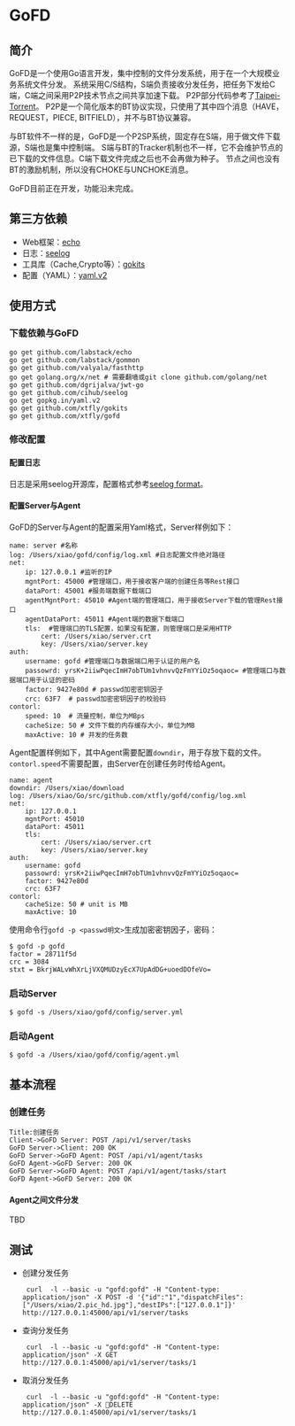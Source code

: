 GoFD
==========

## 简介

GoFD是一个使用Go语言开发，集中控制的文件分发系统，用于在一个大规模业务系统文件分发。
系统采用C/S结构，S端负责接收分发任务，把任务下发给C端，C端之间采用P2P技术节点之间共享加速下载。
P2P部分代码参考了[Taipei-Torrent](https://github.com/jackpal/Taipei-Torrent/)。
P2P是一个简化版本的BT协议实现，只使用了其中四个消息（HAVE，REQUEST，PIECE, BITFIELD），并不与BT协议兼容。

与BT软件不一样的是，GoFD是一个P2SP系统，固定存在S端，用于做文件下载源，S端也是集中控制端。
S端与BT的Tracker机制也不一样，它不会维护节点的已下载的文件信息。C端下载文件完成之后也不会再做为种子。
节点之间也没有BT的激励机制，所以没有CHOKE与UNCHOKE消息。

GoFD目前正在开发，功能沿未完成。

## 第三方依赖

 * Web框架：[echo](https://github.com/labstack/echo)
 * 日志：[seelog](https://github.com/cihub/seelog)
 * 工具库（Cache,Crypto等）：[gokits](https://github.com/xtfly/gokits)
 * 配置（YAML）：[yaml.v2](https://gopkg.in/yaml.v2)

## 使用方式

### 下载依赖与GoFD

    go get github.com/labstack/echo
    go get github.com/labstack/gommon
    go get github.com/valyala/fasthttp
    go get golang.org/x/net # 需要翻墙或git clone github.com/golang/net
    go get github.com/dgrijalva/jwt-go
    go get github.com/cihub/seelog
    go get gopkg.in/yaml.v2
    go get github.com/xtfly/gokits
    go get github.com/xtfly/gofd

### 修改配置

#### 配置日志

日志是采用seelog开源库，配置格式参考[seelog format](https://github.com/cihub/seelog/wiki/Formatting)。

#### 配置Server与Agent

GoFD的Server与Agent的配置采用Yaml格式，Server样例如下：

```
name: server #名称
log: /Users/xiao/gofd/config/log.xml #日志配置文件绝对路径
net:
    ip: 127.0.0.1 #监听的IP
    mgntPort: 45000 #管理端口，用于接收客户端的创建任务等Rest接口
    dataPort: 45001 #服务端数据下载端口
    agentMgntPort: 45010 #Agent端的管理端口，用于接收Server下载的管理Rest接口
    agentDataPort: 45011 #Agent端的数据下载端口
    tls:  #管理端口的TLS配置，如果没有配置，则管理端口是采用HTTP
        cert: /Users/xiao/server.crt
        key: /Users/xiao/server.key
auth:
    username: gofd #管理端口与数据端口用于认证的用户名
    passowrd: yrsK+2iiwPqecImH7obTUm1vhnvvQzFmYYiOz5oqaoc= #管理端口与数据端口用于认证的密码
    factor: 9427e80d # passwd加密密钥因子
    crc: 63F7  # passwd加密密钥因子的校验码
contorl:
    speed: 10  # 流量控制，单位为MBps
    cacheSize: 50 # 文件下载的内存缓存大小，单位为MB
    maxActive: 10 # 并发的任务数
```

Agent配置样例如下，其中Agent需要配置`downdir`，用于存放下载的文件。`contorl.speed`不需要配置，由Server在创建任务时传给Agent。

```
name: agent
downdir: /Users/xiao/download
log: /Users/xiao/Go/src/github.com/xtfly/gofd/config/log.xml
net:
    ip: 127.0.0.1
    mgntPort: 45010
    dataPort: 45011
    tls:
        cert: /Users/xiao/server.crt
        key: /Users/xiao/server.key
auth:
    username: gofd
    passowrd: yrsK+2iiwPqecImH7obTUm1vhnvvQzFmYYiOz5oqaoc= 
    factor: 9427e80d
    crc: 63F7
contorl:
    cacheSize: 50 # unit is MB
    maxActive: 10
```

使用命令行`gofd -p <passwd明文>`生成加密密钥因子，密码：

    $ gofd -p gofd
    factor = 28711f5d
    crc = 3084
    stxt = BkrjWALvWhXrLjVXQMUDzyEcX7UpAdDG+uoedDOfeVo=

### 启动Server

    $ gofd -s /Users/xiao/gofd/config/server.yml

### 启动Agent

    $ gofd -a /Users/xiao/gofd/config/agent.yml

## 基本流程

### 创建任务

```sequence
Title:创建任务
Client->GoFD Server: POST /api/v1/server/tasks
GoFD Server->Client: 200 OK
GoFD Server->GoFD Agent: POST /api/v1/agent/tasks
GoFD Agent->GoFD Server: 200 OK
GoFD Server->GoFD Agent: POST /api/v1/agent/tasks/start
GoFD Agent->GoFD Server: 200 OK
 ```
#### Agent之间文件分发

TBD

## 测试

 * 创建分发任务

        curl  -l --basic -u "gofd:gofd" -H "Content-type: application/json" -X POST -d '{"id":"1","dispatchFiles":["/Users/xiao/2.pic_hd.jpg"],"destIPs":["127.0.0.1"]}' http://127.0.0.1:45000/api/v1/server/tasks

 * 查询分发任务

        curl  -l --basic -u "gofd:gofd" -H "Content-type: application/json" -X GET http://127.0.0.1:45000/api/v1/server/tasks/1

 * 取消分发任务

        curl  -l --basic -u "gofd:gofd" -H "Content-type: application/json" -X DELETE http://127.0.0.1:45000/api/v1/server/tasks/1